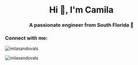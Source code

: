 <h1 align="center">Hi 👋, I'm Camila</h1>
<h3 align="center">A passionate engineer from South Florida 🌴</h3>

<h3 align="left">Connect with me:</h3>
<p align="left">
</p>

<p><img align="center" src="https://github-readme-stats.vercel.app/api/top-langs?username=camilasandovals&show_icons=true&locale=en&layout=compact" alt="milasandovals" /></p>

<p><img align="center" src="https://github-readme-streak-stats.herokuapp.com/?user=camilasandovals&" alt="milasandovals" /></p>
